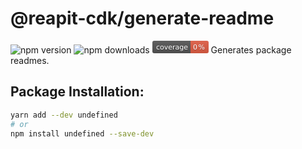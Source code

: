 # @reapit-cdk/generate-readme
![npm version](https://img.shields.io/npm/v/@reapit-cdk/generate-readme) ![npm downloads](https://img.shields.io/npm/dm/@reapit-cdk/generate-readme) <svg xmlns="http://www.w3.org/2000/svg" xmlns:xlink="http://www.w3.org/1999/xlink" width="90" height="20" role="img" aria-label="coverage: 0%"><title>coverage: 0%</title><linearGradient id="s" x2="0" y2="100%"><stop offset="0" stop-color="#bbb" stop-opacity=".1"/><stop offset="1" stop-opacity=".1"/></linearGradient><clipPath id="r"><rect width="90" height="20" rx="3" fill="#fff"/></clipPath><g clip-path="url(#r)"><rect width="61" height="20" fill="#555"/><rect x="61" width="29" height="20" fill="#e05d44"/><rect width="90" height="20" fill="url(#s)"/></g><g fill="#fff" text-anchor="middle" font-family="Verdana,Geneva,DejaVu Sans,sans-serif" text-rendering="geometricPrecision" font-size="110"><text aria-hidden="true" x="315" y="150" fill="#010101" fill-opacity=".3" transform="scale(.1)" textLength="510">coverage</text><text x="315" y="140" transform="scale(.1)" fill="#fff" textLength="510">coverage</text><text aria-hidden="true" x="745" y="150" fill="#010101" fill-opacity=".3" transform="scale(.1)" textLength="190">0%</text><text x="745" y="140" transform="scale(.1)" fill="#fff" textLength="190">0%</text></g></svg>
Generates package readmes.
## Package Installation:
```sh
yarn add --dev undefined
# or
npm install undefined --save-dev
```